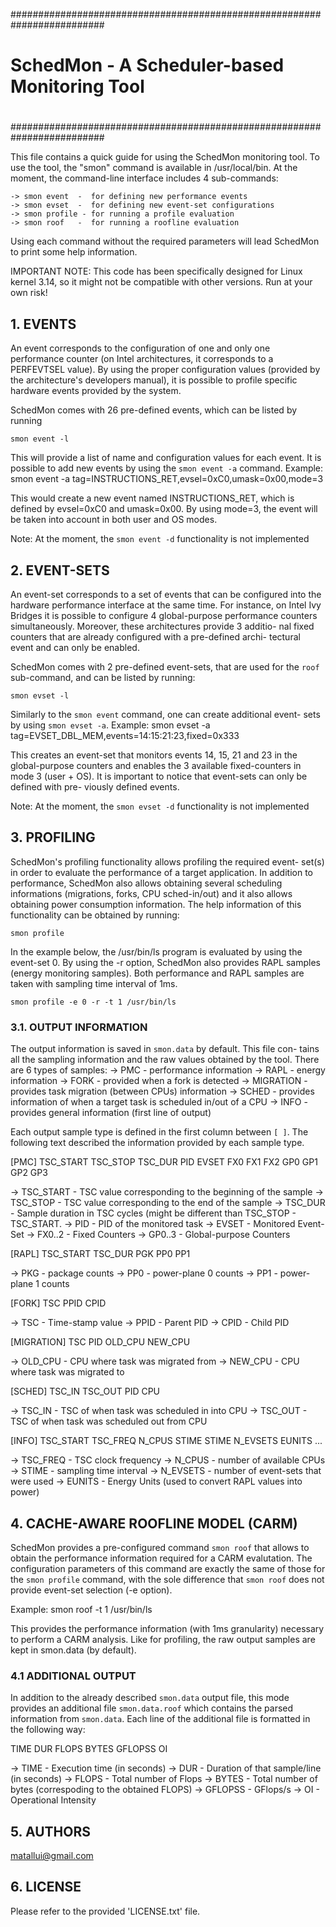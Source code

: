 #########################################################################
#                                                                       #
#               SchedMon - A Scheduler-based Monitoring Tool            #
#                                                                       #
#########################################################################

 This file contains a quick guide for using the SchedMon monitoring tool.
To use the tool, the "smon" command is available in /usr/local/bin.
At the moment, the command-line interface includes 4 sub-commands:

	-> smon event  -  for defining new performance events
	-> smon evset  -  for defining new event-set configurations
	-> smon profile - for running a profile evaluation
	-> smon roof   -  for running a roofline evaluation

 Using each command without the required parameters will lead SchedMon to
print some help information.

IMPORTANT NOTE: This code has been specifically designed for Linux kernel
                3.14, so it might not be compatible with other versions.
                Run at your own risk!

## 1. EVENTS

 An event corresponds to the configuration of one and only one performance
counter (on Intel architectures, it corresponds to a PERFEVTSEL value).
By using the proper configuration values (provided by the architecture's
developers manual), it is possible to profile specific hardware events
provided by the system.

SchedMon comes with 26 pre-defined events, which can be listed by running

	smon event -l

 This will provide a list of name and configuration values for each event.
It is possible to add new events by using the `smon event -a` command.
Example:
	smon event -a tag=INSTRUCTIONS_RET,evsel=0xC0,umask=0x00,mode=3

 This would create a new event named INSTRUCTIONS_RET, which is defined by
evsel=0xC0 and umask=0x00. By using mode=3, the event will be taken into
account in both user and OS modes.

Note: At the moment, the `smon event -d` functionality is not implemented


## 2. EVENT-SETS

 An event-set corresponds to a set of events that can be configured into
the hardware performance interface at the same time. For instance, on
Intel Ivy Bridges it is possible to configure 4 global-purpose performance
counters simultaneously. Moreover, these architectures provide 3 additio-
nal fixed counters that are already configured with a pre-defined archi-
tectural event and can only be enabled.

 SchedMon comes with 2 pre-defined event-sets, that are used for the `roof`
sub-command, and can be listed by running:

	smon evset -l

 Similarly to the `smon event` command, one can create additional event-
sets by using `smon evset -a`.
Example:
	smon evset -a tag=EVSET_DBL_MEM,events=14:15:21:23,fixed=0x333

 This creates an event-set that monitors events 14, 15, 21 and 23 in the
global-purpose counters and enables the 3 available fixed-counters in
mode 3 (user + OS).
It is important to notice that event-sets can only be defined with pre-
viously defined events.

Note: At the moment, the `smon evset -d` functionality is not implemented


## 3. PROFILING

 SchedMon's profiling functionality allows profiling the required event-
set(s) in order to evaluate the performance of a target application.
 In addition to performance, SchedMon also allows obtaining several
scheduling informations (migrations, forks, CPU sched-in/out) and it
also allows obtaining power consumption information.
The help information of this functionality can be obtained by running:

	smon profile

 In the example below, the /usr/bin/ls program is evaluated by using the
event-set 0. By using the -r option, SchedMon also provides RAPL samples
(energy monitoring samples). Both performance and RAPL samples are taken
with sampling time interval of 1ms.

	smon profile -e 0 -r -t 1 /usr/bin/ls


### 3.1. OUTPUT INFORMATION

 The output information is saved in `smon.data` by default. This file con-
tains all the sampling information and the raw values obtained by the
tool.
 There are 6 types of samples:
	-> PMC       - performance information
	-> RAPL      - energy information
	-> FORK      - provided when a fork is detected
	-> MIGRATION - provides task migration (between CPUs) information
	-> SCHED     - provides information of when a target task is
	               scheduled in/out of a CPU
	-> INFO      - provides general information (first line of output)

 Each output sample type is defined in the first column between `[ ]`.
The following text described the information provided by each sample type.

 [PMC] TSC_START TSC_STOP TSC_DUR PID EVSET FX0 FX1 FX2 GP0 GP1 GP2 GP3

 -> TSC_START - TSC value corresponding to the beginning of the sample
 -> TSC_STOP  - TSC value corresponding to the end of the sample
 -> TSC_DUR   - Sample duration in TSC cycles (might be different than
                TSC_STOP - TSC_START.
 -> PID       - PID of the monitored task
 -> EVSET     - Monitored Event-Set
 -> FX0..2    - Fixed Counters
 -> GP0..3    - Global-purpose Counters


 [RAPL] TSC_START TSC_DUR PGK PP0 PP1

 -> PKG  - package counts
 -> PP0  - power-plane 0 counts
 -> PP1  - power-plane 1 counts


 [FORK] TSC PPID CPID

 -> TSC   - Time-stamp value
 -> PPID  - Parent PID
 -> CPID  - Child PID


 [MIGRATION] TSC PID OLD_CPU NEW_CPU

 -> OLD_CPU  - CPU where task was migrated from
 -> NEW_CPU  - CPU where task was migrated to


 [SCHED] TSC_IN TSC_OUT PID CPU

 -> TSC_IN   - TSC of when task was scheduled in into CPU
 -> TSC_OUT  - TSC of when task was scheduled out from CPU


 [INFO] TSC_START TSC_FREQ N_CPUS STIME STIME N_EVSETS EUNITS ...

 -> TSC_FREQ   - TSC clock frequency
 -> N_CPUS     - number of available CPUs
 -> STIME      - sampling time interval
 -> N_EVSETS   - number of event-sets that were used
 -> EUNITS     - Energy Units (used to convert RAPL values into power)


## 4. CACHE-AWARE ROOFLINE MODEL (CARM)

 SchedMon provides a pre-configured command `smon roof` that allows to
obtain the performance information required for a CARM evalutation.
 The configuration parameters of this command are exactly the same of
those for the `smon profile` command, with the sole difference that
`smon roof` does not provide event-set selection (-e option).

Example:
	smon roof -t 1 /usr/bin/ls

This provides the performance information (with 1ms granularity) necessary
to perform a CARM analysis. Like for profiling, the raw output samples are
kept in smon.data (by default).

### 4.1 ADDITIONAL OUTPUT

 In addition to the already described `smon.data` output file, this mode
provides an additional file `smon.data.roof` which contains the parsed
information from `smon.data`.
 Each line of the additional file is formatted in the following way:

 TIME DUR FLOPS BYTES GFLOPSS OI

 -> TIME    - Execution time (in seconds)
 -> DUR     - Duration of that sample/line (in seconds)
 -> FLOPS   - Total number of Flops
 -> BYTES   - Total number of bytes (correspoding to the obtained FLOPS)
 -> GFLOPSS - GFlops/s
 -> OI      - Operational Intensity


## 5. AUTHORS

<matallui@gmail.com>

## 6. LICENSE

 Please refer to the provided 'LICENSE.txt' file.


